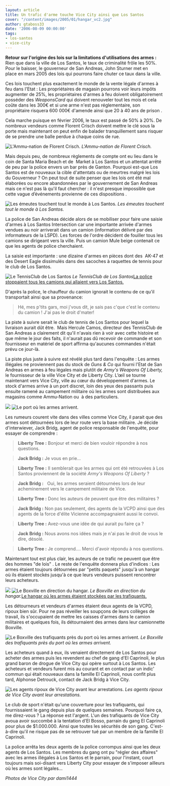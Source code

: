 ```yaml
---
layout: article
title: Un trafic d'arme touche Vice City ainsi que Los Santos
cover: "/content/images/2005/01/hangar_vc2.jpg"
author: gtaboss33
date: '2006-08-09 00:00:00'
tags:
- los-santos
- vice-city
---
```


 **Retour sur l'origine des lois sur la limitations d'utilisations des armes :** Rien que dans la ville de Los Santos, le taux de criminalité frôle les 50%. Pour le baisser, le gouverneur&nbsp;de San Andreas, John Sturner&nbsp;met en place&nbsp;en mars 2005 des lois qui pourrons faire chuter ce taux dans la ville.

Ces lois touchent plus exactement le monde de la vente légale d'armes à feu dans l'Etat : Les propriétaires de magasin&nbsp;pourrons voir leurs impôts augmenter de 25%, les propriétaires d'armes à feu doivent obligatoirement posséder des _WeaponsCard_ qui doivent renouveler tout les mois et cela coûte dans les 300€ et si une arme n'est pas réglementaire, son propriétaire risquera 600 000€ d'amende ainsi que 20 à 40&nbsp;ans de prison .

Cela&nbsp;marche puisque en&nbsp;février 2006, le taux est passé de 50% à 20%. De nombreux vendeurs comme&nbsp;Florent Crisch&nbsp;doivent mettre le clé sous la porte mais maintenant on peut enfin de balader tranquillement sans risquer de se prendre une balle perdue à chaque coins de rue.

![L'Ammu-nation de Florent Crisch.](/content/images/2005/01/ammu_aband.jpg)
_L'Ammu-nation de Florent Crisch._

Mais depuis peu, de nombreux règlements de compte ont eu lieu dans le coin de Santa Maria Beach et de &nbsp;Market à Los Santos et un attentat arrêté de peu par la police&nbsp;envers un bar près de Ganton.&nbsp;Pourquoi&nbsp;est-que Los Santos est de nouveaux la cible d'attentats ou de meurtres malgré les lois du Gouverneur ? On peut tout de suite penser que les lois ont été mal élaborées ou encore abandonnées par le gouvernement de San&nbsp;Andreas mais&nbsp;ce n'est pas là qu'il&nbsp;faut chercher :&nbsp;il n'est presque impossible que cette vague d’événements provienne de ces dispositions .

![Les émeutes touchent tout le monde à Los Santos.](/content/images/2005/01/emeutes.jpg)
_Les émeutes touchent tout le monde à Los Santos._

La police de San Andreas décide alors de&nbsp;se mobiliser pour faire une saisie d'armes à Los Santos Intersection car une importante arrivée d'armes vendues au noir arriverait&nbsp;dans un&nbsp;camion&nbsp;(information délivré par des informateurs de la LSPD). Les forces de l'ordre décident de fouiller tous les camions se dirigeant vers la ville. Puis un camion Mule beige contenait ce que les agents de police cherchaient.

La saisie est importante : une&nbsp;dizaine d'armes en pièces&nbsp;dont des &nbsp;AK-47 et&nbsp; des Desert Eagle dissimulés dans des sacoches à raquettes de tennis pour le club de Los Santos.

![Le TennisClub de Los Santos](/content/images/2005/01/tennis_club.jpg)
_Le TennisClub de Los Santos_[La police stoppaient tous les camions qui allaient vers Los Santos.](/content/images/2005/01/stop_camion.jpg)

D'après la police, le chauffeur du camion ignorait le contenu de ce qu'il transportait ainsi que sa provenance:

> Hé, mes p'tits gars, moi j'vous dit, je sais pas c'que c'est le contenu du camion ! J'ai pas le droit d'mater!

La piste&nbsp;à suivre serait le club de tennis de Los Santos pour lequel la livraison aurait dût être.&nbsp; Mais&nbsp;Hercule Camos, directeur des TennisClub de San&nbsp;Andreas&nbsp;a clairement dit qu'il n'avais rien à voir avec cette histoire et que même le jour des faits, il n'aurait pas dû recevoir de commande&nbsp;et son fournisseur en matériel de sport&nbsp;affirma qu'aucunes commandes n'était prévu ce jour-là.

La piste plus juste à suivre est révélé plus tard dans l'enquête : Les armes illégales ne proviennent pas du stock de _Guns & Co_ qui fourni l'Etat de San Andreas en armes à feu légales mais plutôt de _Army's Weapons Of Liberty,_ le fournisseur de la ville Vice City et de Liberty City. L’œil se tourne maintenant vers Vice City, ville au cœur du développement d'armes. Le stock d'armes arrive&nbsp;à un port discret, loin des yeux des passants puis ensuite ramené au campement militaire où les armes sont distribuées aux magasins comme Ammu-Nation ou&nbsp; à des particuliers.

![](/content/images/2005/01/arrive_arme.jpg) 
 ![Le port où les armes arrivent.](/content/images/2005/01/arrive_arme2.jpg)

Les rumeurs courent vite dans des villes comme Vice City, il parait que des armes sont détournées lors de leur route vers la base militaire. Je décide d'interwiever, Jack Bridg, agent de police responsable de l'enquête, pour essayer de comprendre :

> **Liberty Tree :** Bonjour et merci de bien vouloir répondre à nos questions.

> **Jack Bridg :** Je vous en prie...

> **Liberty Tree :** Il semblerait que les armes qui ont été retrouvées à Los Santos proviennent de la société _Army's Weapons Of Liberty_ ?

> **Jack Bridg :** &nbsp; Oui, les armes seraient détournées lors de leur acheminement vers le campement militaire de Vice.

> **Liberty Tree :** Donc les auteurs de peuvent que être des militaires ?

> **Jack Bridg :** Non pas seulement, des agents de la VCPD ainsi que des agents de la force d'élite Vicienne accompagnaient aussi&nbsp;le convoi.

> **Liberty Tree :** Avez-vous une idée de qui aurait pu faire ça ?

> **Jack Bridg :** Nous avons nos idées mais je n'ai pas le droit de vous le dire, désolé.

> **Liberty Tree :** Je comprend.... Merci d'avoir répondu à nos questions.

Maintenant tout est plus clair, les auteurs de ce trafic ne peuvent que être des hommes "de lois" . Le reste de l'enquête donnera plus d'indices : Les armes étaient toujours détournées par "petits paquets" jusqu'à un hangar où&nbsp;ils étaient stockés jusqu'à ce&nbsp;que leurs vendeurs puissent rencontrer leurs acheteurs.

![](/content/images/2005/01/boxville1.jpg)
![Le Boxville en direction du hangar.](/content/images/2005/01/boxville2.jpg)
_Le Boxville en direction du hangar._[Le hangar où les armes étaient stockées par les trafiquants.](/content/images/2005/01/hangar_vc.jpg)

Les détourneurs et vendeurs d'armes étaient deux agents de la VCPD, ripoux bien sûr. Pour ne pas réveiller les soupçons de leurs collèges de travail, ils s'occupaient de mettre les caisses d'armes dans le camion militaires et quelques fois, ils détournaient des armes dans leur camionnette Boxville.

![Le Boxville des trafiquants près du port où les armes arrivent.](/content/images/2005/01/boxville_hangar.jpg)
_Le Boxville des trafiquants près du port où les armes arrivent._

Les acheteurs quand à eux, ils venaient directement de Los Santos pour acheter des armes puis les revendent au chef de gang&nbsp;d'El Caprinoli, le&nbsp;plus grand baron de drogue de Vice City qui opère surtout à Los Santos. Les acheteurs et vendeurs furent mis au courant et en contact par un indic' commun qui était nouveaux dans la famille El Caprinoli, nous confit plus tard, Alphonse Detrouck, contact de Jack Bridg à Vice City.

![Les agents ripoux de Vice City avant leur arrestations.](/content/images/2005/01/ripou_flic.jpg)
_Les agents ripoux de Vice City avant leur arrestations._

Le club de sport n'était qu'une couverture pour les trafiquants, qui fournissaient le gang depuis plus de quelques semaines. Pourquoi faire ça, me direz-vous ? La réponse est l'argent. L'un des trafiquants de Vice City avoua avoir succombé à la tentation d'El Bosso, parrain du gang El Caprinoli pour plus de $1.000.000. Ainsi que toutes les sécurités de son gang. C'est-à-dire qu'il ne risque pas de se retrouver tué par un membre de la famille El Caprinoli.

La police arrêta les&nbsp;deux agents de la police corrompus ainsi que les&nbsp;deux agents de Los Santos. Les membres du gang ont pu "régler des affaires" avec les armes&nbsp;illégales à&nbsp;Los Santos et le parrain, pour l'instant, court toujours mais soi-disant vers Liberty City pour essayer de s'imposer ailleurs où les armes sont légales...

_Photos de Vice City par dami1444_